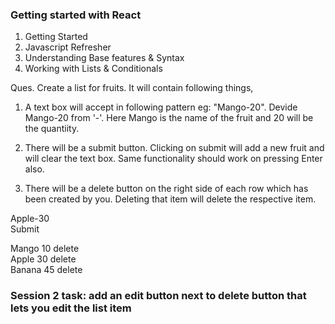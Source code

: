 ### Getting started with React

1. Getting Started  
2. Javascript Refresher  
3. Understanding Base features & Syntax  
4. Working with Lists & Conditionals  

Ques. Create a list for fruits. It will contain following things,  

1. A text box will accept in following pattern eg: "Mango-20". Devide Mango-20 from '-'. Here Mango is the name of the fruit and 20 will be the quantiity.  

2. There will be a submit button. Clicking on submit will add a new fruit and will clear the text box. Same functionality should work on pressing Enter also.  

3. There will be a delete button on the right side of each row which has been created by you. Deleting that item will delete the respective item.  

Apple-30                                                                      
Submit     
 

Mango          	10   	delete      
Apple              	30   	delete     
Banana             	45   	delete      
 
### Session 2 task: add an edit button next to delete button that lets you edit the list item